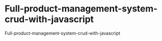 # Full-product-management-system-crud-with-javascript
 Full-product-management-system-crud-with-javascript
